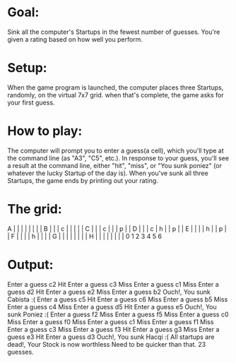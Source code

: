 # Goal:
Sink all the computer's Startups in the fewest number of guesses. You're given a rating based on how well you perform.

# Setup:
When the game program is launched, the computer places three Startups, randomly, on the virtual 7x7 grid. when that's
complete, the game asks for your first guess.

# How to play:
The computer will prompt you to enter a guess(a cell), which you'll type at the command line (as "A3", "C5", etc.). In
response to your guess, you'll see a result at the command line, either "hit", "miss", or "You sunk poniez" (or
whatever the lucky Startup of the day is). When you've sunk all three Startups, the game ends by printing out your
rating.

# The grid:
A |     |     |     |     |     |     |     |
B |     |     |  c  |     |     |     |     |
C |     |     |  c  |     |     |  p  |     |
D |     |     |  c  |  h  |     |  p  |     |
E |     |     |     |  h  |     |  p  |     |
F |     |     |     |  h  |     |     |     |
G |     |     |     |     |     |     |     |
H |     |     |     |     |     |     |     |
     0     1     2     3     4     5     6

# Output:
Enter a guess c2
Hit
Enter a guess c3
Miss
Enter a guess c1
Miss
Enter a guess d2
Hit
Enter a guess e2
Miss
Enter a guess b2
Ouch!, You sunk Cabista :(
Enter a guess c5
Hit
Enter a guess c6
Miss
Enter a guess b5
Miss
Enter a guess c4
Miss
Enter a guess d5
Hit
Enter a guess e5
Ouch!, You sunk Poniez :(
Enter a guess f2
Miss
Enter a guess f5
Miss
Enter a guess c0
Miss
Enter a guess f0
Miss
Enter a guess c1
Miss
Enter a guess f1
Miss
Enter a guess c3
Miss
Enter a guess f3
Hit
Enter a guess g3
Miss
Enter a guess e3
Hit
Enter a guess d3
Ouch!, You sunk Hacqi :(
All startups are dead!, Your Stock is now worthless
Need to be quicker than that. 23 guesses.